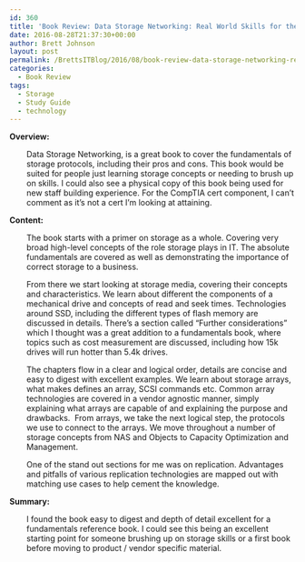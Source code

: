 ```yaml
---
id: 360
title: 'Book Review: Data Storage Networking: Real World Skills for the CompTIA Storage+ Certification and Beyond'
date: 2016-08-28T21:37:30+00:00
author: Brett Johnson
layout: post
permalink: /BrettsITBlog/2016/08/book-review-data-storage-networking-real-world-skills-for-the-comptia-storage-certification-and-beyond/
categories:
  - Book Review
tags:
  - Storage
  - Study Guide
  - technology
---
```

**Overview:** 

<p style="padding-left: 30px;">
  Data Storage Networking, is a great book to cover the fundamentals of storage protocols, including their pros and cons. This book would be suited for people just learning storage concepts or needing to brush up on skills. I could also see a physical copy of this book being used for new staff building experience. For the CompTIA cert component, I can&#8217;t comment as it&#8217;s not a cert I&#8217;m looking at attaining.
</p>

**Content:**

<p style="padding-left: 30px;">
  The book starts with a primer on storage as a whole. Covering very broad high-level concepts of the role storage plays in IT. The absolute fundamentals are covered as well as demonstrating the importance of correct storage to a business.
</p>

<p style="padding-left: 30px;">
  From there we start looking at storage media, covering their concepts and characteristics. We learn about different the components of a mechanical drive and concepts of read and seek times. Technologies around SSD, including the different types of flash memory are discussed in details. There&#8217;s a section called &#8220;Further considerations&#8221; which I thought was a great addition to a fundamentals book, where topics such as cost measurement are discussed, including how 15k drives will run hotter than 5.4k drives.
</p>

<p style="padding-left: 30px;">
  The chapters flow in a clear and logical order, details are concise and easy to digest with excellent examples. We learn about storage arrays, what makes defines an array, SCSI commands etc. Common array technologies are covered in a vendor agnostic manner, simply explaining what arrays are capable of and explaining the purpose and drawbacks.  From arrays, we take the next logical step, the protocols we use to connect to the arrays. We move throughout a number of storage concepts from NAS and Objects to Capacity Optimization and Management.
</p>

<p style="padding-left: 30px;">
  One of the stand out sections for me was on replication. Advantages and pitfalls of various replication technologies are mapped out with matching use cases to help cement the knowledge.
</p>

**Summary:**

<p style="padding-left: 30px;">
  I found the book easy to digest and depth of detail excellent for a fundamentals reference book. I could see this being an excellent starting point for someone brushing up on storage skills or a first book before moving to product / vendor specific material.
</p>